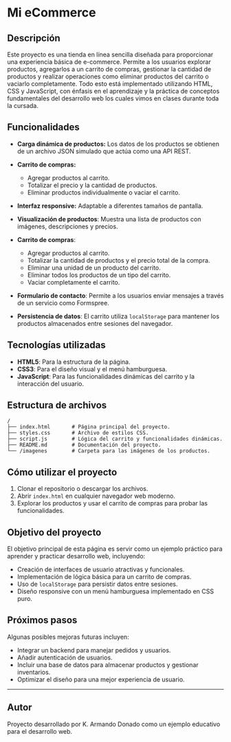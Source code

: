 # Mi eCommerce

## Descripción
Este proyecto es una tienda en línea sencilla diseñada para proporcionar una experiencia básica de e-commerce. Permite a los usuarios explorar productos, agregarlos a un carrito de compras, gestionar la cantidad de productos y realizar operaciones como eliminar productos del carrito o vaciarlo completamente. Todo esto está implementado utilizando HTML, CSS y JavaScript, con énfasis en el aprendizaje y la práctica de conceptos fundamentales del desarrollo web los cuales vimos en clases durante toda la cursada.

## Funcionalidades
- **Carga dinámica de productos:** Los datos de los productos se obtienen de un archivo JSON simulado que actúa como una API REST.
- **Carrito de compras:**
  - Agregar productos al carrito.
  - Totalizar el precio y la cantidad de productos.
  - Eliminar productos individualmente o vaciar el carrito.
- **Interfaz responsive:** Adaptable a diferentes tamaños de pantalla.
- **Visualización de productos**: Muestra una lista de productos con imágenes, descripciones y precios.
- **Carrito de compras**:
  - Agregar productos al carrito.
  - Totalizar la cantidad de productos y el precio total de la compra.
  - Eliminar una unidad de un producto del carrito.
  - Eliminar todos los productos de un tipo del carrito.
  - Vaciar completamente el carrito.

- **Formulario de contacto**: Permite a los usuarios enviar mensajes a través de un servicio como Formspree.
- **Persistencia de datos**: El carrito utiliza `localStorage` para mantener los productos almacenados entre sesiones del navegador.

## Tecnologías utilizadas
- **HTML5**: Para la estructura de la página.
- **CSS3**: Para el diseño visual y el menú hamburguesa.
- **JavaScript**: Para las funcionalidades dinámicas del carrito y la interacción del usuario.

## Estructura de archivos
```
/
├── index.html       # Página principal del proyecto.
├── styles.css       # Archivo de estilos CSS.
├── script.js        # Lógica del carrito y funcionalidades dinámicas.
├── README.md        # Documentación del proyecto.
└── /imagenes        # Carpeta para las imágenes de los productos.
```

## Cómo utilizar el proyecto
1. Clonar el repositorio o descargar los archivos.
2. Abrir `index.html` en cualquier navegador web moderno.
3. Explorar los productos y usar el carrito de compras para probar las funcionalidades.

## Objetivo del proyecto
El objetivo principal de esta página es servir como un ejemplo práctico para aprender y practicar desarrollo web, incluyendo:
- Creación de interfaces de usuario atractivas y funcionales.
- Implementación de lógica básica para un carrito de compras.
- Uso de `localStorage` para persistir datos entre sesiones.
- Diseño responsive con un menú hamburguesa implementado en CSS puro.

## Próximos pasos
Algunas posibles mejoras futuras incluyen:
- Integrar un backend para manejar pedidos y usuarios.
- Añadir autenticación de usuarios.
- Incluir una base de datos para almacenar productos y gestionar inventarios.
- Optimizar el diseño para una mejor experiencia de usuario.

---

## Autor
Proyecto desarrollado por K. Armando Donado como un ejemplo educativo para el desarrollo web.
